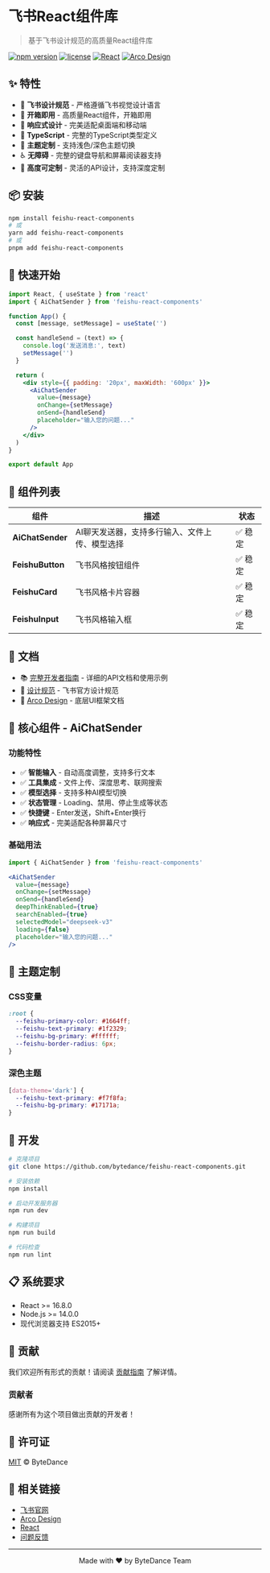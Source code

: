 # 飞书React组件库

> 基于飞书设计规范的高质量React组件库

[![npm version](https://img.shields.io/npm/v/feishu-react-components.svg)](https://www.npmjs.com/package/feishu-react-components)
[![license](https://img.shields.io/npm/l/feishu-react-components.svg)](https://github.com/bytedance/feishu-react-components/blob/main/LICENSE)
[![React](https://img.shields.io/badge/React-18+-blue.svg)](https://reactjs.org/)
[![Arco Design](https://img.shields.io/badge/Arco%20Design-2.60+-green.svg)](https://arco.design/)

## ✨ 特性

- 🎨 **飞书设计规范** - 严格遵循飞书视觉设计语言
- 🚀 **开箱即用** - 高质量React组件，开箱即用
- 📱 **响应式设计** - 完美适配桌面端和移动端
- 🎯 **TypeScript** - 完整的TypeScript类型定义
- 🌙 **主题定制** - 支持浅色/深色主题切换
- ♿ **无障碍** - 完整的键盘导航和屏幕阅读器支持
- 🔧 **高度可定制** - 灵活的API设计，支持深度定制

## 📦 安装

```bash
npm install feishu-react-components
# 或
yarn add feishu-react-components
# 或
pnpm add feishu-react-components
```

## 🚀 快速开始

```jsx
import React, { useState } from 'react'
import { AiChatSender } from 'feishu-react-components'

function App() {
  const [message, setMessage] = useState('')

  const handleSend = (text) => {
    console.log('发送消息:', text)
    setMessage('')
  }

  return (
    <div style={{ padding: '20px', maxWidth: '600px' }}>
      <AiChatSender
        value={message}
        onChange={setMessage}
        onSend={handleSend}
        placeholder="输入您的问题..."
      />
    </div>
  )
}

export default App
```

## 🧩 组件列表

| 组件 | 描述 | 状态 |
|------|------|------|
| **AiChatSender** | AI聊天发送器，支持多行输入、文件上传、模型选择 | ✅ 稳定 |
| **FeishuButton** | 飞书风格按钮组件 | ✅ 稳定 |
| **FeishuCard** | 飞书风格卡片容器 | ✅ 稳定 |
| **FeishuInput** | 飞书风格输入框 | ✅ 稳定 |

## 📖 文档

- 📚 [完整开发者指南](./COMPONENT_GUIDE.md) - 详细的API文档和使用示例
- 🎨 [设计规范](https://universe.bytedance.net/) - 飞书官方设计规范
- 🔧 [Arco Design](https://arco.design/react/docs/start) - 底层UI框架文档

## 🎯 核心组件 - AiChatSender

### 功能特性

- ✅ **智能输入** - 自动高度调整，支持多行文本
- ✅ **工具集成** - 文件上传、深度思考、联网搜索
- ✅ **模型选择** - 支持多种AI模型切换
- ✅ **状态管理** - Loading、禁用、停止生成等状态
- ✅ **快捷键** - Enter发送，Shift+Enter换行
- ✅ **响应式** - 完美适配各种屏幕尺寸

### 基础用法

```jsx
import { AiChatSender } from 'feishu-react-components'

<AiChatSender
  value={message}
  onChange={setMessage}
  onSend={handleSend}
  deepThinkEnabled={true}
  searchEnabled={true}
  selectedModel="deepseek-v3"
  loading={false}
  placeholder="输入您的问题..."
/>
```

## 🎨 主题定制

### CSS变量

```css
:root {
  --feishu-primary-color: #1664ff;
  --feishu-text-primary: #1f2329;
  --feishu-bg-primary: #ffffff;
  --feishu-border-radius: 6px;
}
```

### 深色主题

```css
[data-theme='dark'] {
  --feishu-text-primary: #f7f8fa;
  --feishu-bg-primary: #17171a;
}
```

## 🔧 开发

```bash
# 克隆项目
git clone https://github.com/bytedance/feishu-react-components.git

# 安装依赖
npm install

# 启动开发服务器
npm run dev

# 构建项目
npm run build

# 代码检查
npm run lint
```

## 📋 系统要求

- React >= 16.8.0
- Node.js >= 14.0.0
- 现代浏览器支持 ES2015+

## 🤝 贡献

我们欢迎所有形式的贡献！请阅读 [贡献指南](./CONTRIBUTING.md) 了解详情。

### 贡献者

感谢所有为这个项目做出贡献的开发者！

## 📄 许可证

[MIT](./LICENSE) © ByteDance

## 🔗 相关链接

- [飞书官网](https://www.feishu.cn/)
- [Arco Design](https://arco.design/)
- [React](https://reactjs.org/)
- [问题反馈](https://github.com/bytedance/feishu-react-components/issues)

---

<p align="center">
  Made with ❤️ by ByteDance Team
</p>